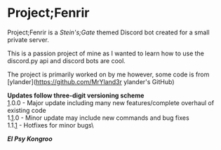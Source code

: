 # Project;Fenrir

Project;Fenrir is a *Stein's;Gate* themed Discord bot created for a small private server.

This is a passion project of mine as I wanted to learn how to use the discord.py api and discord bots are cool.

The project is primarily worked on by me however, some code is from [ylander](https://github.com/MrYland3r ylander's GitHub)

**Updates follow three-digit versioning scheme**\
<u>1</u>.0.0 - Major update including many new features/complete overhaul of existing code\
1.<u>1</u>.0 - Minor update may include new commands and bug fixes\
1.1.<u>1</u> - Hotfixes for minor bugs\

**_El Psy Kongroo_**


